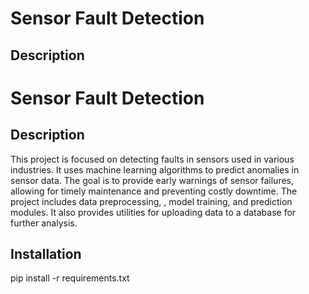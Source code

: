 # Sensor Fault Detection

## Description

# Sensor Fault Detection

## Description

This project is focused on detecting faults in sensors used in various industries. It uses machine learning algorithms to predict anomalies in sensor data. The goal is to provide early warnings of sensor failures, allowing for timely maintenance and preventing costly downtime. The project includes data preprocessing, , model training, and prediction modules. It also provides utilities for uploading data to a database for further analysis.

## Installation

pip install -r requirements.txt